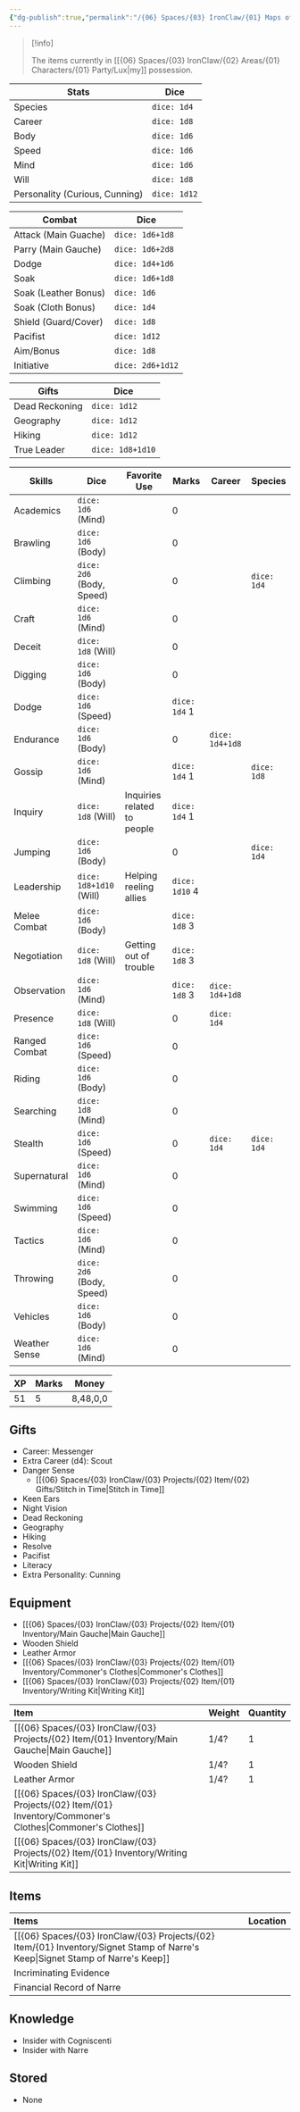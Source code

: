 ```yaml
---
{"dg-publish":true,"permalink":"/{06} Spaces/{03} IronClaw/{01} Maps of Content/{07} Inventory/","title":"Inventory"}
---
```



> [!info]
> 
> The items currently in [[{06} Spaces/{03} IronClaw/{02} Areas/{01} Characters/{01} Party/Lux\|my]] possession.

| Stats | Dice |
| --- | --- |
| Species | `dice: 1d4` |
| Career | `dice: 1d8` |
| Body | `dice: 1d6` |
| Speed | `dice: 1d6` |
| Mind | `dice: 1d6` |
| Will | `dice: 1d8` |
| Personality (Curious, Cunning) | `dice: 1d12` |

| Combat | Dice |
| --- | --- |
| Attack (Main Guache) | `dice: 1d6+1d8` |
| Parry (Main Gauche) | `dice: 1d6+2d8` |
| Dodge | `dice: 1d4+1d6` |
| Soak | `dice: 1d6+1d8` |
| Soak (Leather Bonus) | `dice: 1d6` |
| Soak (Cloth Bonus) | `dice: 1d4` |
| Shield (Guard/Cover) | `dice: 1d8` |
| Pacifist | `dice: 1d12` |
| Aim/Bonus | `dice: 1d8` |
| Initiative | `dice: 2d6+1d12` |

| Gifts          | Dice             |
| -------------- | ---------------- |
| Dead Reckoning | `dice: 1d12`     |
| Geography      | `dice: 1d12`     |
| Hiking         | `dice: 1d12`     |
| True Leader    | `dice: 1d8+1d10` |

| Skills | Dice | Favorite Use | Marks | Career | Species |
| --- | --- | --- | --- | --- | --- |
| Academics | `dice: 1d6` (Mind) |  | 0 |  |  |
| Brawling | `dice: 1d6` (Body) |  | 0 |  |  |
| Climbing | `dice: 2d6` (Body, Speed) |  | 0 |  | `dice: 1d4` |
| Craft | `dice: 1d6` (Mind) |  | 0 |  |  |
| Deceit | `dice: 1d8` (Will) |  | 0 |  |  |
| Digging | `dice: 1d6` (Body) |  | 0 |  |  |
| Dodge | `dice: 1d6` (Speed) |  | `dice: 1d4` 1 |  |  |
| Endurance | `dice: 1d6` (Body) |  | 0 | `dice: 1d4+1d8` |  |
| Gossip | `dice: 1d6` (Mind) |  | `dice: 1d4` 1 |  | `dice: 1d8` |
| Inquiry | `dice: 1d8` (Will) | Inquiries related to people | `dice: 1d4` 1 |  |  |
| Jumping | `dice: 1d6` (Body) |  | 0 |  | `dice: 1d4` |
| Leadership | `dice: 1d8+1d10` (Will) | Helping reeling allies | `dice: 1d10` 4 |  |  |
| Melee Combat | `dice: 1d6` (Body) |  | `dice: 1d8` 3 |  |  |
| Negotiation | `dice: 1d8` (Will) | Getting out of trouble | `dice: 1d8` 3 |  |  |
| Observation | `dice: 1d6` (Mind) |  | `dice: 1d8` 3 | `dice: 1d4+1d8` |  |
| Presence | `dice: 1d8` (Will) |  | 0 | `dice: 1d4` |  |
| Ranged Combat | `dice: 1d6` (Speed) |  | 0 |  |  |
| Riding | `dice: 1d6` (Body) |  | 0 |  |  |
| Searching | `dice: 1d8` (Mind) |  | 0 |  |  |
| Stealth | `dice: 1d6` (Speed) |  | 0 | `dice: 1d4` | `dice: 1d4` |
| Supernatural | `dice: 1d6` (Mind) |  | 0 |  |  |
| Swimming | `dice: 1d6` (Speed) |  | 0 |  |  |
| Tactics | `dice: 1d6` (Mind) |  | 0 |  |  |
| Throwing | `dice: 2d6` (Body, Speed) |  | 0 |  |  |
| Vehicles | `dice: 1d6` (Body) |  | 0 |  |  |
| Weather Sense | `dice: 1d6` (Mind) |  | 0 |  |  |

| XP | Marks | Money |
| --- | --- | --- |
| 51 | 5 | 8,48,0,0 |

## Gifts

- Career: Messenger
- Extra Career (d4): Scout
- Danger Sense
	- [[{06} Spaces/{03} IronClaw/{03} Projects/{02} Item/{02} Gifts/Stitch in Time\|Stitch in Time]] <!--Fencing Retrain-->
- Keen Ears
- Night Vision
- Dead Reckoning
- Geography
- Hiking
- Resolve
- Pacifist <!--Fencing Retrain-->
- Literacy
- Extra Personality: Cunning
<!--Fencing-->
<!--Fencing Replay or Rapier Lunge-->
<!--Watchful Leader-->

## Equipment

- [[{06} Spaces/{03} IronClaw/{03} Projects/{02} Item/{01} Inventory/Main Gauche\|Main Gauche]]
- Wooden Shield
- Leather Armor
- [[{06} Spaces/{03} IronClaw/{03} Projects/{02} Item/{01} Inventory/Commoner's Clothes\|Commoner's Clothes]]
- [[{06} Spaces/{03} IronClaw/{03} Projects/{02} Item/{01} Inventory/Writing Kit\|Writing Kit]]

| Item | Weight | Quantity |
|:--- | --- | --- |
| [[{06} Spaces/{03} IronClaw/{03} Projects/{02} Item/{01} Inventory/Main Gauche\|Main Gauche]] | 1/4? | 1 |
| Wooden Shield | 1/4? | 1 |
| Leather Armor | 1/4? | 1 |
| [[{06} Spaces/{03} IronClaw/{03} Projects/{02} Item/{01} Inventory/Commoner's Clothes\|Commoner's Clothes]] |  |  |
| [[{06} Spaces/{03} IronClaw/{03} Projects/{02} Item/{01} Inventory/Writing Kit\|Writing Kit]] |  |  |

## Items

| Items | Location |
|:--- |:--- |
| [[{06} Spaces/{03} IronClaw/{03} Projects/{02} Item/{01} Inventory/Signet Stamp of Narre's Keep\|Signet Stamp of Narre's Keep]] |  |
| Incriminating Evidence |  |
| Financial Record of Narre |  |

## Knowledge

- Insider with Cogniscenti
- Insider with Narre

## Stored

- None
